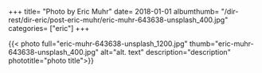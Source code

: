 +++
title= "Photo by Eric Muhr"
date= 2018-01-01
albumthumb= "/dir-rest/dir-eric/post-eric-muhr/eric-muhr-643638-unsplash_400.jpg"
categories= ["eric"]
+++

{{< photo full="eric-muhr-643638-unsplash_1200.jpg" thumb="eric-muhr-643638-unsplash_400.jpg" alt="alt. text" description="description" phototitle="photo title">}}